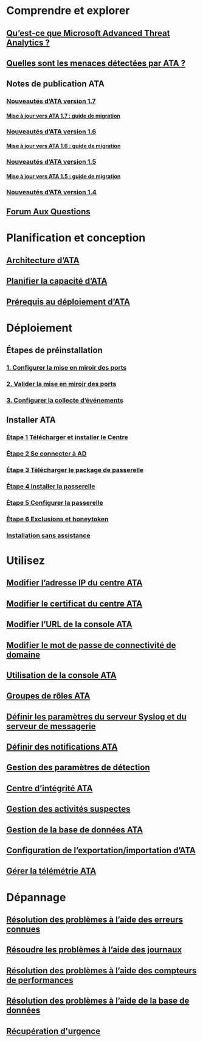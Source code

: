 # Comprendre et explorer
## [Qu’est-ce que Microsoft Advanced Threat Analytics ?](/advanced-threat-analytics/understand-explore/what-is-ata)
## [Quelles sont les menaces détectées par ATA ?](/advanced-threat-analytics/understand-explore/ata-threats)
## Notes de publication ATA
### [Nouveautés d’ATA version 1.7](/advanced-threat-analytics/understand-explore/whats-new-version-1.7)
#### [Mise à jour vers ATA 1.7 : guide de migration](/advanced-threat-analytics/understand-explore/ata-update-1.7-migration-guide)
### [Nouveautés d’ATA version 1.6](/advanced-threat-analytics/understand-explore/whats-new-version-1.6)
#### [Mise à jour vers ATA 1.6 : guide de migration](/advanced-threat-analytics/understand-explore/ata-update-1.6-migration-guide)
### [Nouveautés d’ATA version 1.5](/advanced-threat-analytics/understand-explore/whats-new-version-1.5)
#### [Mise à jour vers ATA 1.5 : guide de migration](/advanced-threat-analytics/understand-explore/ata-update-1.5-migration-guide)
### [Nouveautés d’ATA version 1.4](/advanced-threat-analytics/understand-explore/whats-new-version-1.4)
## [Forum Aux Questions](/advanced-threat-analytics/understand-explore/ata-technical-faq)
# Planification et conception
## [Architecture d’ATA](ata-architecture.md)
## [Planifier la capacité d’ATA](ata-capacity-planning.md)
## [Prérequis au déploiement d’ATA](ata-prerequisites.md)
# Déploiement
## Étapes de préinstallation
### [1. Configurer la mise en miroir des ports](/advanced-threat-analytics/deploy-use/configure-port-mirroring)
### [2. Valider la mise en miroir des ports](/advanced-threat-analytics/deploy-use/validate-port-mirroring)
### [3. Configurer la collecte d’événements](/advanced-threat-analytics/deploy-use/configure-event-collection)
## Installer ATA
### [Étape 1 Télécharger et installer le Centre](/advanced-threat-analytics/deploy-use/install-ata-step1)
### [Étape 2 Se connecter à AD](/advanced-threat-analytics/deploy-use/install-ata-step2)
### [Étape 3 Télécharger le package de passerelle](/advanced-threat-analytics/deploy-use/install-ata-step3)
### [Étape 4 Installer la passerelle](/advanced-threat-analytics/deploy-use/install-ata-step4)
### [Étape 5 Configurer la passerelle](/advanced-threat-analytics/deploy-use/install-ata-step5)
### [Étape 6 Exclusions et honeytoken](/advanced-threat-analytics/deploy-use/install-ata-step6)
### [Installation sans assistance](/advanced-threat-analytics/deploy-use/ata-silent-installation)
# Utilisez
## [Modifier l’adresse IP du centre ATA](/advanced-threat-analytics/deploy-use/modifying-ata-config-centerip)
## [Modifier le certificat du centre ATA](/advanced-threat-analytics/deploy-use/modifying-ata-config-centercert)
## [Modifier l’URL de la console ATA](/advanced-threat-analytics/deploy-use/modifying-ata-config-consoleurl)
## [Modifier le mot de passe de connectivité de domaine](/advanced-threat-analytics/deploy-use/modifying-ata-config-dcpassword)
## [Utilisation de la console ATA](/advanced-threat-analytics/deploy-use/working-with-ata-console)
## [Groupes de rôles ATA](/advanced-threat-analytics/deploy-use/ata-role-groups)
## [Définir les paramètres du serveur Syslog et du serveur de messagerie](/advanced-threat-analytics/deploy-use/setting-syslog-email-server-settings)
## [Définir des notifications ATA](/advanced-threat-analytics/deploy-use/setting-ata-alerts)
## [Gestion des paramètres de détection](/advanced-threat-analytics/deploy-use/working-with-detection-settings)
## [Centre d’intégrité ATA](/advanced-threat-analytics/deploy-use/ata-health-center)
## [Gestion des activités suspectes](/advanced-threat-analytics/deploy-use/working-with-suspicious-activities)
## [Gestion de la base de données ATA](/advanced-threat-analytics/deploy-use/ata-database-management)
## [Configuration de l’exportation/importation d’ATA](/advanced-threat-analytics/deploy-use/ata-configuration-file)
## [Gérer la télémétrie ATA](/advanced-threat-analytics/deploy-use/manage-telemetry-settings)
# Dépannage
## [Résolution des problèmes à l’aide des erreurs connues](/advanced-threat-analytics/troubleshoot/troubleshooting-ata-known-errors)
## [Résoudre les problèmes à l’aide des journaux](/advanced-threat-analytics/troubleshoot/troubleshooting-ata-using-logs)
## [Résolution des problèmes à l’aide des compteurs de performances](/advanced-threat-analytics/troubleshoot/troubleshooting-ata-using-perf-counters)
## [Résolution des problèmes à l’aide de la base de données](/advanced-threat-analytics/troubleshoot/troubleshooting-ata-using-ata-database)
## [Récupération d'urgence](/advanced-threat-analytics/troubleshoot/disaster-recovery)
